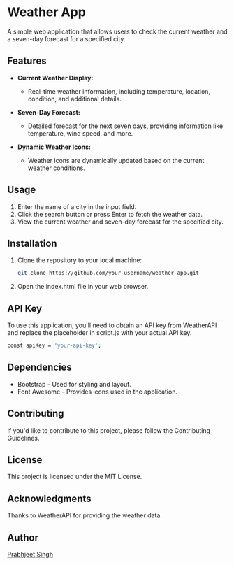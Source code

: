 # Weather App

A simple web application that allows users to check the current weather and a seven-day forecast for a specified city.

## Features

- **Current Weather Display:**
  - Real-time weather information, including temperature, location, condition, and additional details.

- **Seven-Day Forecast:**
  - Detailed forecast for the next seven days, providing information like temperature, wind speed, and more.

- **Dynamic Weather Icons:**
  - Weather icons are dynamically updated based on the current weather conditions.

## Usage

1. Enter the name of a city in the input field.
2. Click the search button or press Enter to fetch the weather data.
3. View the current weather and seven-day forecast for the specified city.

## Installation

1. Clone the repository to your local machine:

   ```bash
   git clone https://github.com/your-username/weather-app.git
   ```

2. Open the index.html file in your web browser.

## API Key
To use this application, you'll need to obtain an API key from WeatherAPI and replace the placeholder in script.js with your actual API key.
```bash
const apiKey = 'your-api-key';
```

## Dependencies
- Bootstrap - Used for styling and layout.
- Font Awesome - Provides icons used in the application.

## Contributing
If you'd like to contribute to this project, please follow the Contributing Guidelines.

## License
This project is licensed under the MIT License.

## Acknowledgments
Thanks to WeatherAPI for providing the weather data.

## Author
[Prabhjeet Singh](https://github.com/prabhsingh13/)
